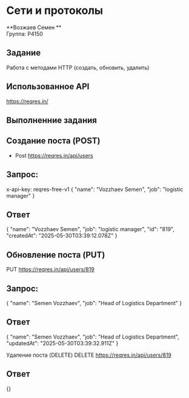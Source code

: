 # Сети и протоколы
**Возжаев Семен **  
Группа: Р4150  

## Задание 
Работа с методами HTTP (создать, обновить, удалить)

## Использованное API
https://reqres.in/

## Выполненние задания
## Создание поста (POST)
- Post https://reqres.in/api/users
## Запрос:
x-api-key: reqres-free-v1
{
    "name": "Vozzhaev Semen",
    "job": "logistic manager"
}


## Ответ
{
    "name": "Vozzhaev Semen",
    "job": "logistic manager",
    "id": "819",
    "createdAt": "2025-05-30T03:39:12.078Z"
}
## Обновление поста (PUT)
PUT https://reqres.in/api/users/819
## Запрос:
{
    "name": "Semen Vozzhaev",
    "job": "Head of Logistics Department"
}
## Ответ

{
    "name": "Semen Vozzhaev",
    "job": "Head of Logistics Department",
    "updatedAt": "2025-05-30T03:39:32.911Z"
}

Удаление поста (DELETE)
DELETE https://reqres.in/api/users/819
## Ответ
{}
